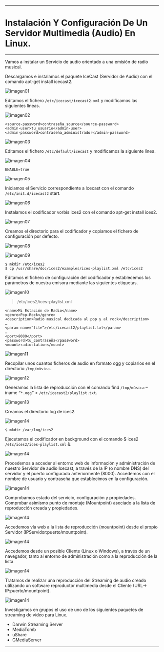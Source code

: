 ___

# **Instalación Y Configuración De Un Servidor Multimedia (Audio) En Linux.**

---

Vamos a instalar un Servicio de audio orientado a una emisión de radio musical.

Descargamos e instalamos el paquete IceCast (Servidor de Audio) con el comando apt-get install icecast2.

![imagen01](./images/instalacion_y_configuracion_servidor_streaming_multimedia_linux/01.png)

Editamos el fichero `/etc/icecast/icecast2.xml` y modificamos las siguientes líneas.

![imagen02](./images/instalacion_y_configuracion_servidor_streaming_multimedia_linux/02.png)

~~~
<source-password>contraseña_source</source-password>
<admin-user>tu_usuario</admin-user>
<admin-password>contraseña_administrador</admin-password>
~~~

![imagen03](./images/instalacion_y_configuracion_servidor_streaming_multimedia_linux/03.png)

Editamos el fichero `/etc/default/icecast` y modificamos la siguiente línea.

![imagen04](./images/instalacion_y_configuracion_servidor_streaming_multimedia_linux/04.png)

~~~
ENABLE=true
~~~

![imagen05](./images/instalacion_y_configuracion_servidor_streaming_multimedia_linux/05.png)

Iniciamos el Servicio correspondiente a Icecast con el comando `/etc/init.d/icecast2` start.

![imagen06](./images/instalacion_y_configuracion_servidor_streaming_multimedia_linux/06.png)

Instalamos el codificador vorbis ices2 con el comando apt-get install ices2.

![imagen07](./images/instalacion_y_configuracion_servidor_streaming_multimedia_linux/07.png)

Creamos el directorio para el codificador y copiamos el fichero de configuración por defecto.

![imagen08](./images/instalacion_y_configuracion_servidor_streaming_multimedia_linux/08.png)

![imagen09](./images/instalacion_y_configuracion_servidor_streaming_multimedia_linux/09.png)

~~~
$ mkdir /etc/ices2
$ cp /usr/share/doc/ices2/examples/ices-playlist.xml /etc/ices2
~~~

Editamos el fichero de configuración del codificador y establecemos los parámetros de nuestra emisora mediante las siguientes etiquetas.

![imagen10](./images/instalacion_y_configuracion_servidor_streaming_multimedia_linux/10.png)
> /etc/ices2/ices-playlist.xml
~~~
<name>Mi Estación de Radio</name>
<genre>Pop-Rock</genre>
<description>Radio musical dedicada al pop y al rock</description>
…
<param name=”file”>/etc/icecast2/playlist.txt</param>
…
<port>8000</port>
<password>tu_contraseña</password>
<mount>radiostation</mount>
~~~

![imagen11](./images/instalacion_y_configuracion_servidor_streaming_multimedia_linux/11.png)

Recopilar unos cuantos ficheros de audio en formato ogg y copiarlos en el directorio `/tmp/música`.

![imagen12](./images/instalacion_y_configuracion_servidor_streaming_multimedia_linux/12.png)

Generamos la lista de reproducción con el comando find `/tmp/música` –iname `“*.ogg”` > `/etc/icecast2/playlist.txt`.

![imagen13](./images/instalacion_y_configuracion_servidor_streaming_multimedia_linux/13.png)

Creamos el directorio log de ices2.

![imagen14](./images/instalacion_y_configuracion_servidor_streaming_multimedia_linux/14.png)

~~~
$ mkdir /var/log/ices2
~~~

Ejecutamos el codificador en background con el comando $ ices2 `/etc/ices2/ices-playlist.xml` &.

![imagen14](./images/instalacion_y_configuracion_servidor_streaming_multimedia_linux/14.png)

Procedemos a acceder al entorno web de información y administración de nuestro Servidor de audio Icecast, a través de la IP (o nombre DNS) del servidor y el puerto configurado anteriormente (8000). Accedemos con el nombre de usuario y contraseña que establecimos en la configuración.

![imagen14](./images/instalacion_y_configuracion_servidor_streaming_multimedia_linux/14.png)

Comprobamos estado del servicio, configuración y propiedades. Comprobar asimismo punto de montaje (Mountpoint) asociado a la lista de reproducción creada y propiedades.

![imagen14](./images/instalacion_y_configuracion_servidor_streaming_multimedia_linux/14.png)

Accedemos vía web a la lista de reproducción (mountpoint) desde el propio Servidor (IPServidor:puerto/mountpoint).

![imagen14](./images/instalacion_y_configuracion_servidor_streaming_multimedia_linux/14.png)

Accedemos desde un posible Cliente (Linux o Windows), a través de un navegador, tanto al entorno de administración como a la reproducción de la lista.

![imagen14](./images/instalacion_y_configuracion_servidor_streaming_multimedia_linux/14.png)

Tratamos de realizar una reproducción del Streaming de audio creado utilizando un software reproductor multimedia desde el Cliente (URL-> IP:puerto/mountpoint).

![imagen14](./images/instalacion_y_configuracion_servidor_streaming_multimedia_linux/14.png)

Investigamos en grupos el uso de uno de los siguientes paquetes de streaming de video para Linux.
* Darwin Streaming Server
* MediaTomb
* uShare
* GMediaServer

---
